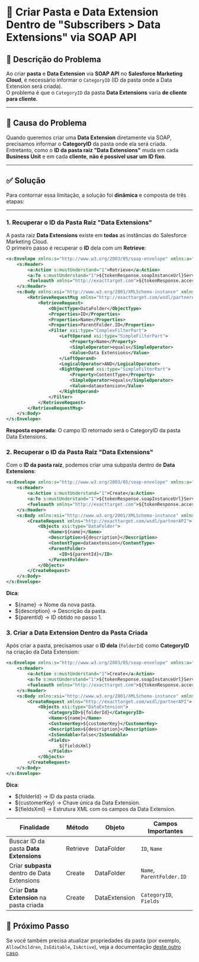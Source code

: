 # 📂 Criar Pasta e Data Extension Dentro de "Subscribers > Data Extensions" via SOAP API

## 📌 Descrição do Problema

Ao criar **pasta** e **Data Extension** via **SOAP API** no **Salesforce Marketing Cloud**, é necessário informar o `CategoryID` (ID da pasta onde a Data Extension será criada).  
O problema é que o `CategoryID` da pasta **Data Extensions** varia **de cliente para cliente**.

---

## 🛑 Causa do Problema

Quando queremos criar uma **Data Extension** diretamente via SOAP, precisamos informar o **CategoryID** da pasta onde ela será criada.  
Entretanto, como o **ID da pasta raiz "Data Extensions"** muda em cada **Business Unit** e em cada **cliente**, **não é possível usar um ID fixo**.

---

## ✅ Solução

Para contornar essa limitação, a solução foi **dinâmica** e composta de três etapas:

---

### **1. Recuperar o ID da Pasta Raiz "Data Extensions"**

A pasta raiz **Data Extensions** existe em **todas** as instâncias do Salesforce Marketing Cloud.  
O primeiro passo é recuperar o **ID** dela com um **Retrieve**:

```xml
<s:Envelope xmlns:s="http://www.w3.org/2003/05/soap-envelope" xmlns:a="http://schemas.xmlsoap.org/ws/2004/08/addressing">
    <s:Header>
        <a:Action s:mustUnderstand="1">Retrieve</a:Action>
        <a:To s:mustUnderstand="1">${tokenResponse.soapInstanceUrl}Service.asmx</a:To>
        <fueloauth xmlns="http://exacttarget.com">${tokenResponse.accessToken}</fueloauth>
    </s:Header>
    <s:Body xmlns:xsi="http://www.w3.org/2001/XMLSchema-instance" xmlns:xsd="http://www.w3.org/2001/XMLSchema">
        <RetrieveRequestMsg xmlns="http://exacttarget.com/wsdl/partnerAPI">
            <RetrieveRequest>
                <ObjectType>DataFolder</ObjectType>
                <Properties>ID</Properties>
                <Properties>Name</Properties>
                <Properties>ParentFolder.ID</Properties>
                <Filter xsi:type="ComplexFilterPart">
                    <LeftOperand xsi:type="SimpleFilterPart">
                        <Property>Name</Property>
                        <SimpleOperator>equals</SimpleOperator>
                        <Value>Data Extensions</Value>
                    </LeftOperand>
                    <LogicalOperator>AND</LogicalOperator>
                    <RightOperand xsi:type="SimpleFilterPart">
                        <Property>ContentType</Property>
                        <SimpleOperator>equals</SimpleOperator>
                        <Value>dataextension</Value>
                    </RightOperand>
                </Filter>
            </RetrieveRequest>
        </RetrieveRequestMsg>
    </s:Body>
</s:Envelope>
```
**Resposta esperada:** O campo ID retornado será o CategoryID da pasta Data Extensions.

### **2. Recuperar o ID da Pasta Raiz "Data Extensions"**

Com o **ID da pasta raiz**, podemos criar uma subpasta dentro de **Data Extensions**:

```xml
<s:Envelope xmlns:s="http://www.w3.org/2003/05/soap-envelope" xmlns:a="http://schemas.xmlsoap.org/ws/2004/08/addressing">
    <s:Header>
        <a:Action s:mustUnderstand="1">Create</a:Action>
        <a:To s:mustUnderstand="1">${tokenResponse.soapInstanceUrl}Service.asmx</a:To>
        <fueloauth xmlns="http://exacttarget.com">${tokenResponse.accessToken}</fueloauth>
    </s:Header>
    <s:Body xmlns:xsi="http://www.w3.org/2001/XMLSchema-instance" xmlns:xsd="http://www.w3.org/2001/XMLSchema">
        <CreateRequest xmlns="http://exacttarget.com/wsdl/partnerAPI">
            <Objects xsi:type="DataFolder">
                <Name>${name}</Name>
                <Description>${description}</Description>
                <ContentType>dataextension</ContentType>
                <ParentFolder>
                    <ID>${parentId}</ID>
                </ParentFolder>
            </Objects>
        </CreateRequest>
    </s:Body>
</s:Envelope>
```

**Dica**:
- ${name} → Nome da nova pasta.
- ${description} → Descrição da pasta.
- ${parentId} → ID obtido no passo 1.

### **3. Criar a Data Extension Dentro da Pasta Criada**

Após criar a pasta, precisamos usar o **ID dela** (`folderId`) como **CategoryID** na criação da Data Extension:

```xml
<s:Envelope xmlns:s="http://www.w3.org/2003/05/soap-envelope" xmlns:a="http://schemas.xmlsoap.org/ws/2004/08/addressing">
    <s:Header>
        <a:Action s:mustUnderstand="1">Create</a:Action>
        <a:To s:mustUnderstand="1">${tokenResponse.soapInstanceUrl}Service.asmx</a:To>
        <fueloauth xmlns="http://exacttarget.com">${tokenResponse.accessToken}</fueloauth>
    </s:Header>
    <s:Body xmlns:xsi="http://www.w3.org/2001/XMLSchema-instance" xmlns:xsd="http://www.w3.org/2001/XMLSchema">
        <CreateRequest xmlns="http://exacttarget.com/wsdl/partnerAPI">
            <Objects xsi:type="DataExtension">
                <CategoryID>${folderId}</CategoryID>
                <Name>${name}</Name>
                <CustomerKey>${customerKey}</CustomerKey>
                <Description>${description}</Description>
                <IsSendable>false</IsSendable>
                <Fields>
                    ${fieldsXml}
                </Fields>
            </Objects>
        </CreateRequest>
    </s:Body>
</s:Envelope>
```

**Dica**:
- ${folderId} → ID da pasta criada.
- ${customerKey} → Chave única da Data Extension.
- ${fieldsXml} → Estrutura XML com os campos da Data Extension.

| Finalidade                                   | Método   | Objeto        | Campos Importantes        |
| -------------------------------------------- | -------- | ------------- | ------------------------- |
| Buscar ID da pasta **Data Extensions**       | Retrieve | DataFolder    | `ID`, `Name`              |
| Criar **subpasta** dentro de Data Extensions | Create   | DataFolder    | `Name`, `ParentFolder.ID` |
| Criar **Data Extension** na pasta criada     | Create   | DataExtension | `CategoryID`, `Fields`    |

## 🔗 Próximo Passo

Se você também precisa atualizar propriedades da pasta (por exemplo, `AllowChildren`, `IsEditable`, `IsActive`), veja a documentação [deste outro caso](./SOAP-DataExtension-Folder-Issue.md).
